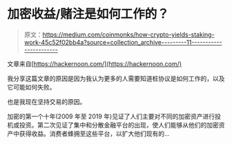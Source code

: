 # 加密收益/赌注是如何工作的？

> 原文：<https://medium.com/coinmonks/how-crypto-yields-staking-work-45c52f02bb4a?source=collection_archive---------11----------------------->

文章来自[https://hackernoon.com/](https://hackernoon.com/)

我分享这篇文章的原因是因为我认为更多的人需要知道桩协议是如何工作的，以及它可能如何失败。

也是我现在坚持交易的原因。

加密的第一个十年(2009 年至 2019 年)见证了人们主要对不同的加密资产进行投机或投资。第二次见证了集中和分散金融平台的出现，使人们能够从他们的加密资产中获得收益。消费者蜂拥至这些平台，以扩大他们现有的…